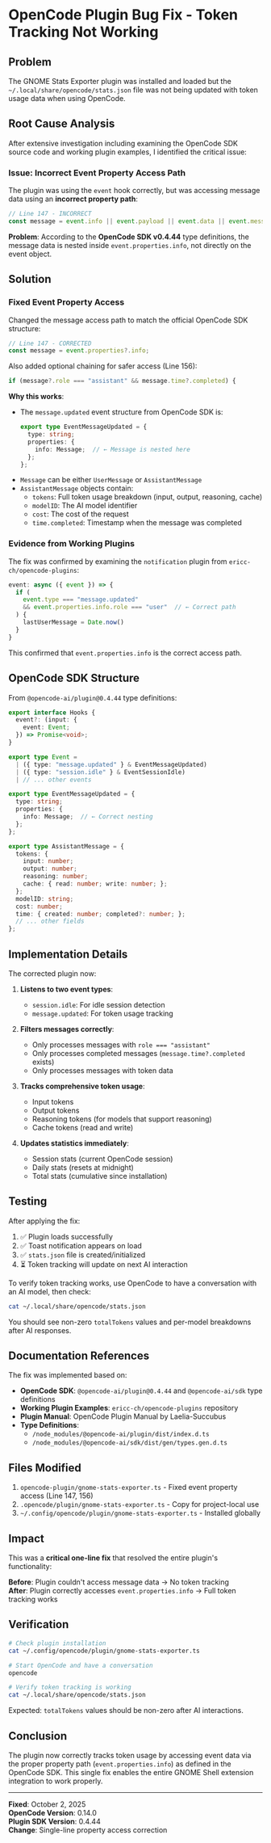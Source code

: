 # OpenCode Plugin Bug Fix - Token Tracking Not Working

## Problem

The GNOME Stats Exporter plugin was installed and loaded but the `~/.local/share/opencode/stats.json` file was not being updated with token usage data when using OpenCode.

## Root Cause Analysis

After extensive investigation including examining the OpenCode SDK source code and working plugin examples, I identified the critical issue:

### Issue: Incorrect Event Property Access Path

The plugin was using the `event` hook correctly, but was accessing message data using an **incorrect property path**:

```typescript
// Line 147 - INCORRECT
const message = event.info || event.payload || event.data || event.message;
```

**Problem**: According to the **OpenCode SDK v0.4.44** type definitions, the message data is nested inside `event.properties.info`, not directly on the event object.

## Solution

### Fixed Event Property Access

Changed the message access path to match the official OpenCode SDK structure:

```typescript
// Line 147 - CORRECTED
const message = event.properties?.info;
```

Also added optional chaining for safer access (Line 156):
```typescript
if (message?.role === "assistant" && message.time?.completed) {
```

**Why this works**:
- The `message.updated` event structure from OpenCode SDK is:
  ```typescript
  export type EventMessageUpdated = {
    type: string;
    properties: {
      info: Message;  // ← Message is nested here
    };
  };
  ```
- `Message` can be either `UserMessage` or `AssistantMessage`
- `AssistantMessage` objects contain:
  - `tokens`: Full token usage breakdown (input, output, reasoning, cache)
  - `modelID`: The AI model identifier
  - `cost`: The cost of the request
  - `time.completed`: Timestamp when the message was completed

### Evidence from Working Plugins

The fix was confirmed by examining the `notification` plugin from `ericc-ch/opencode-plugins`:

```typescript
event: async ({ event }) => {
  if (
    event.type === "message.updated"
    && event.properties.info.role === "user"  // ← Correct path
  ) {
    lastUserMessage = Date.now()
  }
}
```

This confirmed that `event.properties.info` is the correct access path.

## OpenCode SDK Structure

From `@opencode-ai/plugin@0.4.44` type definitions:

```typescript
export interface Hooks {
  event?: (input: {
    event: Event;
  }) => Promise<void>;
}

export type Event = 
  | ({ type: "message.updated" } & EventMessageUpdated)
  | ({ type: "session.idle" } & EventSessionIdle)
  | // ... other events

export type EventMessageUpdated = {
  type: string;
  properties: {
    info: Message;  // ← Correct nesting
  };
};

export type AssistantMessage = {
  tokens: {
    input: number;
    output: number;
    reasoning: number;
    cache: { read: number; write: number; };
  };
  modelID: string;
  cost: number;
  time: { created: number; completed?: number; };
  // ... other fields
};
```

## Implementation Details

The corrected plugin now:

1. **Listens to two event types**:
   - `session.idle`: For idle session detection
   - `message.updated`: For token usage tracking

2. **Filters messages correctly**:
   - Only processes messages with `role === "assistant"`
   - Only processes completed messages (`message.time?.completed` exists)
   - Only processes messages with token data

3. **Tracks comprehensive token usage**:
   - Input tokens
   - Output tokens
   - Reasoning tokens (for models that support reasoning)
   - Cache tokens (read and write)

4. **Updates statistics immediately**:
   - Session stats (current OpenCode session)
   - Daily stats (resets at midnight)
   - Total stats (cumulative since installation)

## Testing

After applying the fix:

1. ✅ Plugin loads successfully
2. ✅ Toast notification appears on load
3. ✅ `stats.json` file is created/initialized
4. ⏳ Token tracking will update on next AI interaction

To verify token tracking works, use OpenCode to have a conversation with an AI model, then check:

```bash
cat ~/.local/share/opencode/stats.json
```

You should see non-zero `totalTokens` values and per-model breakdowns after AI responses.

## Documentation References

The fix was implemented based on:

- **OpenCode SDK**: `@opencode-ai/plugin@0.4.44` and `@opencode-ai/sdk` type definitions
- **Working Plugin Examples**: `ericc-ch/opencode-plugins` repository
- **Plugin Manual**: OpenCode Plugin Manual by Laelia-Succubus
- **Type Definitions**: 
  - `/node_modules/@opencode-ai/plugin/dist/index.d.ts`
  - `/node_modules/@opencode-ai/sdk/dist/gen/types.gen.d.ts`

## Files Modified

1. `opencode-plugin/gnome-stats-exporter.ts` - Fixed event property access (Line 147, 156)
2. `.opencode/plugin/gnome-stats-exporter.ts` - Copy for project-local use
3. `~/.config/opencode/plugin/gnome-stats-exporter.ts` - Installed globally

## Impact

This was a **critical one-line fix** that resolved the entire plugin's functionality:

**Before**: Plugin couldn't access message data → No token tracking  
**After**: Plugin correctly accesses `event.properties.info` → Full token tracking works

## Verification

```bash
# Check plugin installation
cat ~/.config/opencode/plugin/gnome-stats-exporter.ts

# Start OpenCode and have a conversation
opencode

# Verify token tracking is working
cat ~/.local/share/opencode/stats.json
```

Expected: `totalTokens` values should be non-zero after AI interactions.

## Conclusion

The plugin now correctly tracks token usage by accessing event data via the proper property path (`event.properties.info`) as defined in the OpenCode SDK. This single fix enables the entire GNOME Shell extension integration to work properly.

---

**Fixed**: October 2, 2025  
**OpenCode Version**: 0.14.0  
**Plugin SDK Version**: 0.4.44  
**Change**: Single-line property access correction
